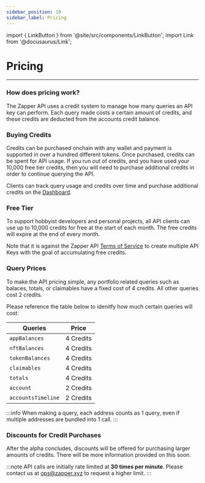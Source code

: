 ```yaml
---
sidebar_position: 10
sidebar_label: Pricing
---
```


import { LinkButton } from '@site/src/components/LinkButton';
import Link from '@docusaurus/Link';

# Pricing

---

### How does pricing work?

The Zapper API uses a credit system to manage how many queries an API key can perform. Each query made costs a certain amount of credits, and these credits are deducted from the accounts credit balance.

### Buying Credits

Credits can be purchased onchain with any wallet and payment is supported in over a hundred different tokens. Once purchased, credits can be spent for API usage. If you run out of credits, and you have used your 10,000 free tier credits, then you will need to purchase additional credits in order to continue querying the API.


Clients can track query usage and credits over time and purchase additional credits on the [Dashboard](/dashboard).


### Free Tier

To support hobbyist developers and personal projects, all API clients can use up to 10,000 credits for free at the start of each month. The free credits will expire at the end of every month.

Note that it is against the Zapper API [Terms of Service](https://zapper.xyz/docs/api-terms-of-use.pdf) to create multiple API Keys with the goal of accumulating free credits.

### Query Prices

To make the API pricing simple, any portfolio related queries such as balaces, totals, or claimables have a fixed cost of 4 credits. All other queries cost 2 credits.

Please reference the table below to idenitfy how much certain queries will cost:

| Queries | Price |
| ----------- | ----------- |
| `appBalances` | 4 Credits | 
| `nftBalances` | 4 Credits | 
| `tokenBalances` | 4 Credits | 
| `claimables` | 4 Credits | 
| `totals` | 4 Credits | 
| `account` | 2 Credits | 
| `accountsTimeline` | 2 Credits | 


:::info
When making a query, each address counts as 1 query, even if multiple addresses are bundled into 1 call.
:::

<LinkButton href="./dashboard" type="primary" buttonCopy="Visit Dashboard" />


### Discounts for Credit Purchases

After the alpha concludes, discounts will be offered for purchasing larger amounts of credits. There will be more information provided on this soon.


:::note
API calls are initially rate limited at **30 times per minute**. Please contact us at ops@zapper.xyz to request a higher limit.
:::